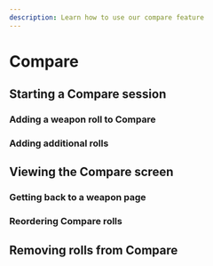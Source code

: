 ```yaml
---
description: Learn how to use our compare feature
---
```


# Compare

## Starting a Compare session

### Adding a weapon roll to Compare

### Adding additional rolls

## Viewing the Compare screen

### Getting back to a weapon page

### Reordering Compare rolls

## Removing rolls from Compare